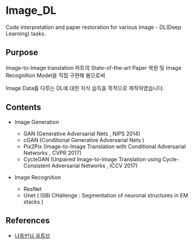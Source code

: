 # Image_DL
Code interpretation and paper restoration for various Image - DL(Deep Learning)  tasks.

## Purpose

Image-to-Image translation 파트의 State-of-the-art Paper 복원 및 Image Recognition Model을 직접 구현해 봄으로써

Image Data를 다루는 DL에 대한 지식 습득을 목적으로 제작하였습니다.

## Contents

* Image Generation
  * GAN     (Generative Adversarial Nets , NIPS 2014)
  * cGAN    (Conditional Generative Adversarial Nets ) 
  * Pix2Pix (Image-to-Image Translation with Conditional Adversarial Networks , CVPR 2017) 
  * CycleGAN (Unpaired Image-to-Image Translation using Cycle-Consistent Adversarial Networks , ICCV 2017)
  
* Image Recognition
  * ResNet
  * Unet ( ISBI CHallenge : Segmentation of neuronal structures in EM stacks ) 
  

## References
  * [나동빈님 유튜브](https://www.youtube.com/c/dongbinna)
